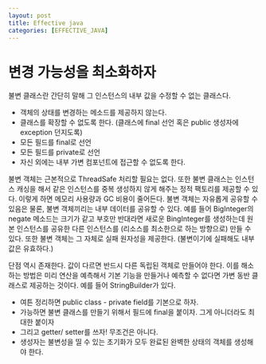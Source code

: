 ```yaml
---
layout: post
title: Effective java
categories: [EFFECTIVE_JAVA]
---
```


# 변경 가능성을 최소화하자

불변 클래스란 간단히 말해 그 인스턴스의 내부 값을 수정할 수 없는 클래스다. 

- 객체의 상태를 변경하는 메소드를 제공하지 않는다.
- 클래스를 확장할 수 없도록 한다. (클래스에 final 선언 혹은 public 생성자에 exception 던지도록)
- 모든 필드를 final로 선언
- 모든 필드를 private로 선언
- 자신 외에는 내부 가변 컴포넌트에 접근할 수 없도록 한다.

불변 객체는 근본적으로 ThreadSafe 처리할 필요는 없다. 또한 불변 클래스는 인스턴스 캐싱을 해서 같은 인스턴스를 중복 생성하지 않게 해주는 정적 팩토리를 제공할 수 있다.
이렇게 하면 메모리 사용량과 GC 비용이 줄어든다. 불변 객체는 자유롭게 공유할 수 있음은 물론, 불변 객체끼리는 내부 데이터를 공유할 수 있다. 예를 들어 
BigInteger의 negate 메소드는 크기가 같고 부호만 반대라면 새로운 BingInteger를 생성하는데 원본 인스턴스를 공유한 다른 인스턴스를 (리소스를 최소한으로 하는 방향으로)
만들 수 있다. 또한 불변 객체는 그 자체로 실패 원자성을 제공한다. (불변이기에 실패해도 내부 값은 유효하다.)

단점 역시 존재한다. 값이 다르면 반드시 다른 독립된 객체로 만들어야 한다. 이를 해소하는 방법은 미리 연산을 예측해서 기본 기능을 만들거나 예측할 수 없다면 가변 동반 클래스로 
제공하는 것이다. 예를 들어 StringBuilder가 있다.


- 여튼 정리하면 public class - private field를 기본으로 하자.
- 가능하면 불변 클래스를 만들기 위해서 필드에 final을 붙이자. 그게 아니더라도 최대한 붙이자 
- 그리고 getter/ setter를 쓰자! 무조건은 아니다.
- 생성자는 불변성을 띨 수 있는 초기화가 모두 완료된 완벽한 상태의 객체를 생성해야 한다.